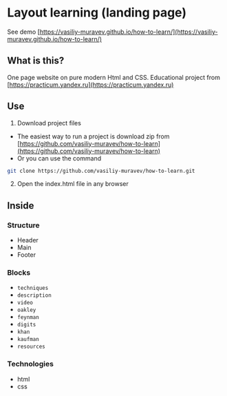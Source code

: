 # Layout learning (landing page)

See demo [https://vasiliy-muravev.github.io/how-to-learn/](https://vasiliy-muravev.github.io/how-to-learn/)

## What is this?

One page website on pure modern Html and CSS. Educational project from [https://practicum.yandex.ru](https://practicum.yandex.ru)

## Use

1. Download project files

- The easiest way to run a project is download zip
  from [https://github.com/vasiliy-muravev/how-to-learn](https://github.com/vasiliy-muravev/how-to-learn)
- Or you can use the command

```sh
git clone https://github.com/vasiliy-muravev/how-to-learn.git
```

2. Open the index.html file in any browser

## Inside

### Structure

- Header
- Main
- Footer

### Blocks

- `techniques`
- `description`
- `video`
- `oakley`
- `feynman`
- `digits`
- `khan`
- `kaufman`
- `resources`

### Technologies

- html
- css
